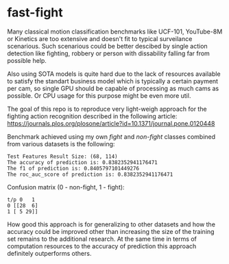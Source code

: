 # fast-fight

Many classical motion classification benchmarks like UCF-101, YouTube-8M or Kinetics are too extensive and doesn't fit to typical surveilance scenarious. Such scenarious could be better descibed by single action detection like fighting, robbery or person with dissability falling far from possible help.

Also using SOTA models is quite hard due to the lack of resources available to satisfy the standart business model which is typically a certain payment per cam, so single GPU should be capable of processing as much cams as possible. Or CPU usage for this purpose might be even more util.

The goal of this repo is to reproduce very light-weigh approach for the fighting action recognition described in the following article:
https://journals.plos.org/plosone/article?id=10.1371/journal.pone.0120448

Benchmark achieved using my own _fight_ and _non-fight_ classes combined from various datasets is the following:

    Test Features Result Size: (68, 114)
    The accuracy of prediction is: 0.8382352941176471
    The f1 of prediction is: 0.8405797101449276
    The roc_auc_score of prediction is: 0.8382352941176471

Confusion matrix (0 - non-fight, 1 - fight):
    
    t/p 0   1
    0 [[28  6]
    1 [ 5 29]]


How good this approach is for generalizing to other datasets and how the accuracy could be improved other than increasing the size of the training set remains to the additional research. At the same time in terms of computation resources to the accuracy of prediction this approach definitely outperforms others. 